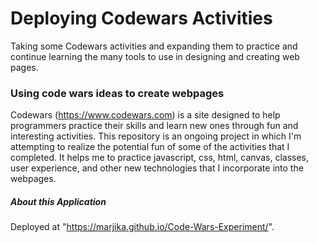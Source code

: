 # Deploying Codewars Activities

Taking some Codewars activities and expanding them to practice and continue learning the many tools to use in designing and creating web pages.  

### Using code wars ideas to create webpages

Codewars (https://www.codewars.com) is a site designed to help programmers practice their skills and learn new ones through fun and interesting activities. This repository is an ongoing project in which I'm attempting to realize the potential fun of some of the activities that I completed.  It helps me to practice javascript, css, html, canvas, classes, user experience, and other new technologies that I incorporate into the webpages.

##### About this Application

Deployed at "https://marjika.github.io/Code-Wars-Experiment/".


